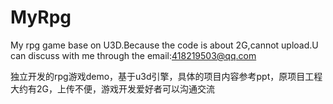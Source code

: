 # MyRpg
My rpg game base on U3D.Because the code is about 2G,cannot upload.U can discuss with me through the email:418219503@qq.com

独立开发的rpg游戏demo，基于u3d引擎，具体的项目内容参考ppt，原项目工程大约有2G，上传不便，游戏开发爱好者可以沟通交流
